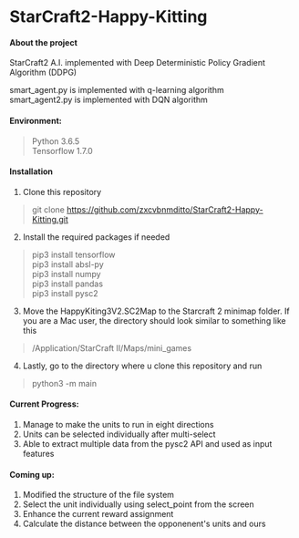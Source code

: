 # StarCraft2-Happy-Kitting

#### About the project
StarCraft2 A.I. implemented with Deep Deterministic Policy Gradient Algorithm (DDPG)

smart_agent.py is implemented with q-learning algorithm <br>
smart_agent2.py is implemented with DQN algorithm

#### Environment:
>Python 3.6.5 <br>
>Tensorflow 1.7.0

#### Installation
1. Clone this repository
>git clone https://github.com/zxcvbnmditto/StarCraft2-Happy-Kitting.git
2. Install the required packages if needed
> pip3 install tensorflow <br>
> pip3 install absl-py <br>
> pip3 install numpy <br>
> pip3 install pandas <br>
> pip3 install pysc2 <br>
3. Move the HappyKiting3V2.SC2Map to the Starcraft 2 minimap folder. If you are a Mac user, the directory should look similar to something like this
> /Application/StarCraft II/Maps/mini_games
4. Lastly, go to the directory where u clone this repository and run 
> python3 -m main
#### Current Progress:
1. Manage to make the units to run in eight directions
2. Units can be selected individually after multi-select
3. Able to extract multiple data from the pysc2 API and used as input features

#### Coming up:
1. Modified the structure of the file system
2. Select the unit individually using select_point from the screen
3. Enhance the current reward assignment
4. Calculate the distance between the opponenent's units and ours


